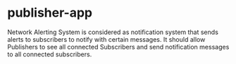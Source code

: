 # publisher-app
Network Alerting System is considered as notification system that sends alerts to subscribers to notify with certain messages. It should allow Publishers to see all connected Subscribers and send notification messages to all connected subscribers.
